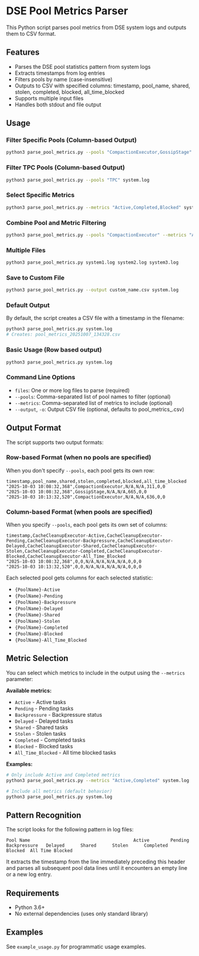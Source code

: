 # DSE Pool Metrics Parser

This Python script parses pool metrics from DSE system logs and outputs them to CSV format.

## Features

- Parses the DSE pool statistics pattern from system logs
- Extracts timestamps from log entries
- Filters pools by name (case-insensitive)
- Outputs to CSV with specified columns: timestamp, pool_name, shared, stolen, completed, blocked, all_time_blocked
- Supports multiple input files
- Handles both stdout and file output

## Usage

### Filter Specific Pools (Column-based Output)

```bash
python3 parse_pool_metrics.py --pools "CompactionExecutor,GossipStage" system.log
```

### Filter TPC Pools (Column-based Output)

```bash
python3 parse_pool_metrics.py --pools "TPC" system.log
```

### Select Specific Metrics

```bash
python3 parse_pool_metrics.py --metrics "Active,Completed,Blocked" system.log
```

### Combine Pool and Metric Filtering

```bash
python3 parse_pool_metrics.py --pools "CompactionExecutor" --metrics "Active,Completed" system.log
```

### Multiple Files

```bash
python3 parse_pool_metrics.py system1.log system2.log system3.log
```

### Save to Custom File

```bash
python3 parse_pool_metrics.py --output custom_name.csv system.log
```

### Default Output

By default, the script creates a CSV file with a timestamp in the filename:

```bash
python3 parse_pool_metrics.py system.log
# Creates: pool_metrics_20251007_134328.csv
```
### Basic Usage (Row based output)

```bash
python3 parse_pool_metrics.py system.log
```

### Command Line Options

- `files`: One or more log files to parse (required)
- `--pools`: Comma-separated list of pool names to filter (optional)
- `--metrics`: Comma-separated list of metrics to include (optional)
- `--output`, `-o`: Output CSV file (optional, defaults to pool_metrics_<timestamp>.csv)

## Output Format

The script supports two output formats:

### Row-based Format (when no pools are specified)
When you don't specify `--pools`, each pool gets its own row:

```csv
timestamp,pool_name,shared,stolen,completed,blocked,all_time_blocked
"2025-10-03 10:08:32,368",CompactionExecutor,N/A,N/A,311,0,0
"2025-10-03 10:08:32,368",GossipStage,N/A,N/A,665,0,0
"2025-10-03 10:13:32,520",CompactionExecutor,N/A,N/A,636,0,0
```

### Column-based Format (when pools are specified)
When you specify `--pools`, each pool gets its own set of columns:

```csv
timestamp,CacheCleanupExecutor-Active,CacheCleanupExecutor-Pending,CacheCleanupExecutor-Backpressure,CacheCleanupExecutor-Delayed,CacheCleanupExecutor-Shared,CacheCleanupExecutor-Stolen,CacheCleanupExecutor-Completed,CacheCleanupExecutor-Blocked,CacheCleanupExecutor-All_Time_Blocked
"2025-10-03 10:08:32,368",0,0,N/A,N/A,N/A,N/A,0,0,0
"2025-10-03 10:13:32,520",0,0,N/A,N/A,N/A,N/A,0,0,0
```

Each selected pool gets columns for each selected statistic:
- `{PoolName}-Active`
- `{PoolName}-Pending`
- `{PoolName}-Backpressure`
- `{PoolName}-Delayed`
- `{PoolName}-Shared`
- `{PoolName}-Stolen`
- `{PoolName}-Completed`
- `{PoolName}-Blocked`
- `{PoolName}-All_Time_Blocked`

## Metric Selection

You can select which metrics to include in the output using the `--metrics` parameter:

**Available metrics:**
- `Active` - Active tasks
- `Pending` - Pending tasks  
- `Backpressure` - Backpressure status
- `Delayed` - Delayed tasks
- `Shared` - Shared tasks
- `Stolen` - Stolen tasks
- `Completed` - Completed tasks
- `Blocked` - Blocked tasks
- `All_Time_Blocked` - All time blocked tasks

**Examples:**
```bash
# Only include Active and Completed metrics
python3 parse_pool_metrics.py --metrics "Active,Completed" system.log

# Include all metrics (default behavior)
python3 parse_pool_metrics.py system.log
```

## Pattern Recognition

The script looks for the following pattern in log files:

```
Pool Name                                       Active        Pending   Backpressure   Delayed      Shared      Stolen      Completed   Blocked  All Time Blocked
```

It extracts the timestamp from the line immediately preceding this header and parses all subsequent pool data lines until it encounters an empty line or a new log entry.

## Requirements

- Python 3.6+
- No external dependencies (uses only standard library)

## Examples

See `example_usage.py` for programmatic usage examples.
